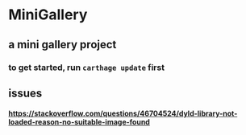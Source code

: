 # MiniGallery
## a mini gallery project
### to get started, run `carthage update` first

## issues
#### https://stackoverflow.com/questions/46704524/dyld-library-not-loaded-reason-no-suitable-image-found
